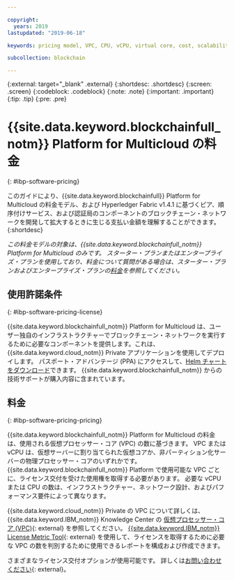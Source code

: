 ```yaml
---

copyright:
  years: 2019
lastupdated: "2019-06-18"

keywords: pricing model, VPC, CPU, vCPU, virtual core, cost, scalability, estimation, optimize your cost

subcollection: blockchain

---
```


{:external: target="_blank" .external}
{:shortdesc: .shortdesc}
{:screen: .screen}
{:codeblock: .codeblock}
{:note: .note}
{:important: .important}
{:tip: .tip}
{:pre: .pre}

# {{site.data.keyword.blockchainfull_notm}} Platform for Multicloud の料金
{: #ibp-software-pricing}

このガイドにより、{{site.data.keyword.blockchainfull}} Platform for Multicloud の料金モデル、および Hyperledger Fabric v1.4.1 に基づくピア、順序付けサービス、および認証局のコンポーネントのブロックチェーン・ネットワークを開発して拡大するときに生じる支払い金額を理解することができます。
{:shortdesc}

_この料金モデルの対象は、{{site.data.keyword.blockchainfull_notm}} Platform for Multicloud のみです。 スターター・プランまたはエンタープライズ・プランを使用しており、料金について質問がある場合は、スターター・プランおよびエンタープライズ・プランの[料金](/docs/services/blockchain?topic=blockchain-ibp-pricing)を参照してください。_

## 使用許諾条件
{: #ibp-software-pricing-license}

{{site.data.keyword.blockchainfull_notm}} Platform for Multicloud は、ユーザー独自のインフラストラクチャーでブロックチェーン・ネットワークを実行するために必要なコンポーネントを提供します。これは、{{site.data.keyword.cloud_notm}} Private アプリケーションを使用してデプロイします。 パスポート・アドバンテージ (PPA) にアクセスして、[Helm チャートをダウンロード](/docs/services/blockchain?topic=blockchain-console-helm-install#console-helm-install-importing)できます。 {{site.data.keyword.blockchainfull_notm}} からの技術サポートが購入内容に含まれています。

## 料金
{: #ibp-software-pricing-pricing}

{{site.data.keyword.blockchainfull_notm}} Platform for Multicloud の料金は、使用される仮想プロセッサー・コア (VPC) の数に基づきます。 VPC または vCPU は、仮想サーバーに割り当てられた仮想コアか、非パーティション化サーバーの物理プロセッサー・コアのいずれかです。 {{site.data.keyword.blockchainfull_notm}} Platform で使用可能な VPC ごとに、ライセンス交付を受けた使用権を取得する必要があります。 必要な vCPU または CPU の数は、インフラストラクチャー、ネットワーク設計、およびパフォーマンス要件によって異なります。 

{{site.data.keyword.cloud_notm}} Private の VPC について詳しくは、{{site.data.keyword.IBM_notm}} Knowledge Center の [仮想プロセッサー・コア (VPC)](https://www.ibm.com/support/knowledgecenter/en/SS8JFY_9.2.0/com.ibm.lmt.doc/Inventory/overview/c_virtual_processor_core_licenses.html){: external} を参照してください。 [{{site.data.keyword.IBM_notm}} License Metric Tool](https://www.ibm.com/support/knowledgecenter/en/SS8JFY_9.2.0/com.ibm.lmt.doc/welcome/LMT_welcome.html){: external} を使用して、ライセンスを取得するために必要な VPC の数を判別するために使用できるレポートを構成および作成できます。

さまざまなライセンス交付オプションが使用可能です。 詳しくは[お問い合わせください](https://www.ibm.com/account/reg/us-en/signup?formid=urx-37672){: external}。
